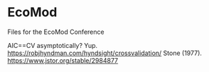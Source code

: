 # EcoMod

Files for the EcoMod Conference

AIC==CV asymptotically?
Yup.  https://robjhyndman.com/hyndsight/crossvalidation/ 
Stone (1977). https://www.jstor.org/stable/2984877
